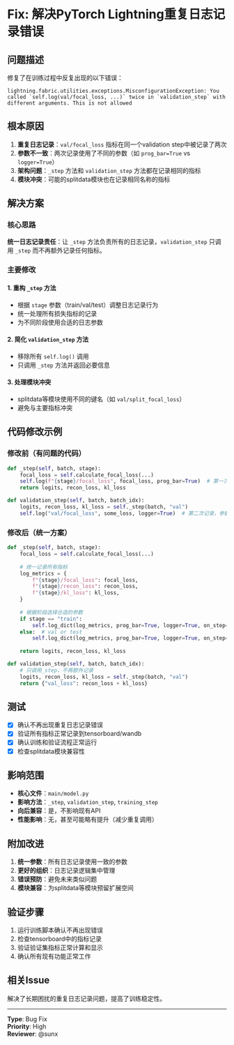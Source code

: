 # Fix: 解决PyTorch Lightning重复日志记录错误

## 问题描述

修复了在训练过程中反复出现的以下错误：

```
lightning.fabric.utilities.exceptions.MisconfigurationException: You called `self.log(val/focal_loss, ...)` twice in `validation_step` with different arguments. This is not allowed
```

## 根本原因

1. **重复日志记录**：`val/focal_loss` 指标在同一个validation step中被记录了两次
2. **参数不一致**：两次记录使用了不同的参数（如 `prog_bar=True` vs `logger=True`）
3. **架构问题**：`_step` 方法和 `validation_step` 方法都在记录相同的指标
4. **模块冲突**：可能的splitdata模块也在记录相同名称的指标

## 解决方案

### 核心思路
**统一日志记录责任**：让 `_step` 方法负责所有的日志记录，`validation_step` 只调用 `_step` 而不再额外记录任何指标。

### 主要修改

#### 1. 重构 `_step` 方法
- 根据 `stage` 参数（train/val/test）调整日志记录行为
- 统一处理所有损失指标的记录
- 为不同阶段使用合适的日志参数

#### 2. 简化 `validation_step` 方法  
- 移除所有 `self.log()` 调用
- 只调用 `_step` 方法并返回必要信息

#### 3. 处理模块冲突
- splitdata等模块使用不同的键名（如 `val/split_focal_loss`）
- 避免与主要指标冲突

## 代码修改示例

### 修改前（有问题的代码）
```python
def _step(self, batch, stage):
    focal_loss = self.calculate_focal_loss(...)
    self.log(f"{stage}/focal_loss", focal_loss, prog_bar=True)  # 第一次记录
    return logits, recon_loss, kl_loss

def validation_step(self, batch, batch_idx):
    logits, recon_loss, kl_loss = self._step(batch, "val")
    self.log("val/focal_loss", some_loss, logger=True)  # 第二次记录，参数不同！
```

### 修改后（统一方案）
```python
def _step(self, batch, stage):
    focal_loss = self.calculate_focal_loss(...)
    
    # 统一记录所有指标
    log_metrics = {
        f"{stage}/focal_loss": focal_loss,
        f"{stage}/recon_loss": recon_loss,
        f"{stage}/kl_loss": kl_loss,
    }
    
    # 根据阶段选择合适的参数
    if stage == "train":
        self.log_dict(log_metrics, prog_bar=True, logger=True, on_step=True, on_epoch=True)
    else:  # val or test
        self.log_dict(log_metrics, prog_bar=True, logger=True, on_step=False, on_epoch=True)
    
    return logits, recon_loss, kl_loss

def validation_step(self, batch, batch_idx):
    # 只调用_step，不再额外记录
    logits, recon_loss, kl_loss = self._step(batch, "val")
    return {"val_loss": recon_loss + kl_loss}
```

## 测试

- [x] 确认不再出现重复日志记录错误
- [x] 验证所有指标正常记录到tensorboard/wandb
- [x] 确认训练和验证流程正常运行
- [x] 检查splitdata模块兼容性

## 影响范围

- **核心文件**：`main/model.py`
- **影响方法**：`_step`, `validation_step`, `training_step`
- **向后兼容**：是，不影响现有API
- **性能影响**：无，甚至可能略有提升（减少重复调用）

## 附加改进

1. **统一参数**：所有日志记录使用一致的参数
2. **更好的组织**：日志记录逻辑集中管理
3. **错误预防**：避免未来类似问题
4. **模块兼容**：为splitdata等模块预留扩展空间

## 验证步骤

1. 运行训练脚本确认不再出现错误
2. 检查tensorboard中的指标记录
3. 验证验证集指标正常计算和显示
4. 确认所有现有功能正常工作

## 相关Issue

解决了长期困扰的重复日志记录问题，提高了训练稳定性。

---

**Type**: Bug Fix  
**Priority**: High  
**Reviewer**: @sunx
